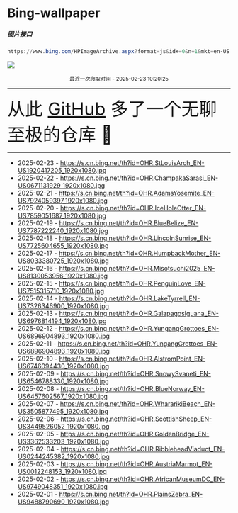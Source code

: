 # Bing-wallpaper

##### 图片接口

```powershell
https://www.bing.com/HPImageArchive.aspx?format=js&idx=0&n=1&mkt=en-US
```

 ![](https://s.cn.bing.net/th?id=OHR.StLouisArch_EN-US1920417205_1920x1080.jpg)

<p align='center' >
    <small>
        最近一次爬取时间 - 2025-02-23 10:20:25
    </small>
    <br>
    <hr>
    <font size=7>
        <small>
           从此 <a href='https://github.com/'>GitHub</a> 多了一个无聊至极的仓库  🍳
        </small>
    </font>
    <hr>
</p>


- 2025-02-23 - https://s.cn.bing.net/th?id=OHR.StLouisArch_EN-US1920417205_1920x1080.jpg 
- 2025-02-22 - https://s.cn.bing.net/th?id=OHR.ChampakaSarasi_EN-US0671131929_1920x1080.jpg 
- 2025-02-21 - https://s.cn.bing.net/th?id=OHR.AdamsYosemite_EN-US7924059397_1920x1080.jpg 
- 2025-02-20 - https://s.cn.bing.net/th?id=OHR.IceHoleOtter_EN-US7859051687_1920x1080.jpg 
- 2025-02-19 - https://s.cn.bing.net/th?id=OHR.BlueBelize_EN-US7787222240_1920x1080.jpg 
- 2025-02-18 - https://s.cn.bing.net/th?id=OHR.LincolnSunrise_EN-US7725604655_1920x1080.jpg 
- 2025-02-17 - https://s.cn.bing.net/th?id=OHR.HumpbackMother_EN-US8033380725_1920x1080.jpg 
- 2025-02-16 - https://s.cn.bing.net/th?id=OHR.Misotsuchi2025_EN-US8130053956_1920x1080.jpg 
- 2025-02-15 - https://s.cn.bing.net/th?id=OHR.PenguinLove_EN-US7515315710_1920x1080.jpg 
- 2025-02-14 - https://s.cn.bing.net/th?id=OHR.LakeTyrrell_EN-US7326346900_1920x1080.jpg 
- 2025-02-13 - https://s.cn.bing.net/th?id=OHR.GalapagosIguana_EN-US6976814194_1920x1080.jpg 
- 2025-02-12 - https://s.cn.bing.net/th?id=OHR.YungangGrottoes_EN-US6896904893_1920x1080.jpg 
- 2025-02-11 - https://s.cn.bing.net/th?id=OHR.YungangGrottoes_EN-US6896904893_1920x1080.jpg 
- 2025-02-10 - https://s.cn.bing.net/th?id=OHR.AlstromPoint_EN-US6746094430_1920x1080.jpg 
- 2025-02-09 - https://s.cn.bing.net/th?id=OHR.SnowySvaneti_EN-US6546788330_1920x1080.jpg 
- 2025-02-08 - https://s.cn.bing.net/th?id=OHR.BlueNorway_EN-US6457602567_1920x1080.jpg 
- 2025-02-07 - https://s.cn.bing.net/th?id=OHR.WhararikiBeach_EN-US3505877495_1920x1080.jpg 
- 2025-02-06 - https://s.cn.bing.net/th?id=OHR.ScottishSheep_EN-US3449526052_1920x1080.jpg 
- 2025-02-05 - https://s.cn.bing.net/th?id=OHR.GoldenBridge_EN-US3362533203_1920x1080.jpg 
- 2025-02-04 - https://s.cn.bing.net/th?id=OHR.RibbleheadViaduct_EN-US0244245382_1920x1080.jpg 
- 2025-02-03 - https://s.cn.bing.net/th?id=OHR.AustriaMarmot_EN-US0012248153_1920x1080.jpg 
- 2025-02-02 - https://s.cn.bing.net/th?id=OHR.AfricanMuseumDC_EN-US9749048351_1920x1080.jpg 
- 2025-02-01 - https://s.cn.bing.net/th?id=OHR.PlainsZebra_EN-US9488790690_1920x1080.jpg 
